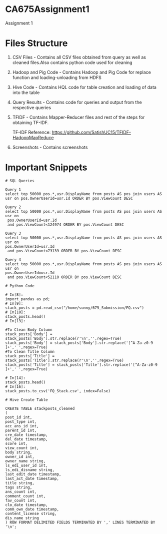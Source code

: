 # CA675Assignment1
Assignment 1

# Files Structure
1) CSV Files - Contains all CSV files obtained from query as well as cleaned files.Also contains python code used for cleaning
  
2) Hadoop and Pig Code - Contains Hadoop and Pig Code for replace function and loading-unloading from HDFS

3) Hive Code - Contains HQL code for table creation and loading of data into the table

4) Query Results - Contains code for queries and output from the respective queries

5) TFIDF - Contains Mapper-Reducer files and rest of the steps for obtaining TF-IDF. 

   TF-IDF Reference: https://github.com/SatishUC15/TFIDF-HadoopMapReduce

6) Screenshots - Contains screenshots

# Important Snippets

```
# SQL Queries

Query 1
select top 50000 pos.*,usr.DisplayName from posts AS pos join users AS usr on pos.OwnerUserId=usr.Id ORDER BY pos.ViewCount DESC
 
Query 2
select top 50000 pos.*,usr.DisplayName from posts AS pos join users AS usr on 
 pos.OwnerUserId=usr.Id 
 and pos.ViewCount<124974 ORDER BY pos.ViewCount DESC
 
Query 3
select top 50000 pos.*,usr.DisplayName from posts AS pos join users AS usr on 
pos.OwnerUserId=usr.Id 
 and pos.ViewCount<73139 ORDER BY pos.ViewCount DESC
 
Query 4
select top 50000 pos.*,usr.DisplayName from posts AS pos join users AS usr on 
pos.OwnerUserId=usr.Id 
 and pos.ViewCount<52110 ORDER BY pos.ViewCount DESC
```

```
# Python Code

# In[8]:
import pandas as pd;
# In[9]:
stack_posts = pd.read_csv("/home/sunny/675_Submission/FQ.csv")
# In[10]:
stack_posts.head()
# In[13]:

#To Clean Body Column
stack_posts['Body'] = stack_posts['Body'].str.replace(r'\n','',regex=True)
stack_posts['Body'] = stack_posts['Body'].str.replace('[^A-Za-z0-9 ]+',' ',regex=True)
#To Clean Title Column
stack_posts['Title'] = stack_posts['Title'].str.replace(r'\n','',regex=True)
stack_posts['Title'] = stack_posts['Title'].str.replace('[^A-Za-z0-9 ]+',' ',regex=True)

# In[14]:
stack_posts.head()
# In[16]:
stack_posts.to_csv('FQ_Stack.csv', index=False)
```

```
# Hive Create Table

CREATE TABLE stackposts_cleaned
(
post_id int,
post_type int, 
acc_ans_id int,
parent_id int,
cre_date timestamp,
del_date timestamp,
score int,
view_count int,
body string,
owner_id int,
owner_name string,
ls_edi_user_id int,
ls_edi_disname string,
last_edit_date timestamp,
last_act_date timestamp,
title string,
tags string,
ans_count int,
comment_count int,
fav_count int,
clo_date timestamp,
comm_own_date timestamp,
content_license string,
dis_name string
) ROW FORMAT DELIMITED FIELDS TERMINATED BY ',' LINES TERMINATED BY '\n';
```

